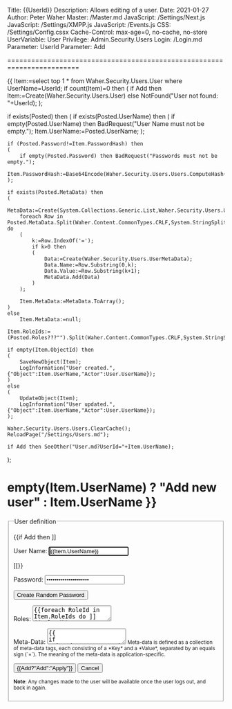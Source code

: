 ﻿Title: {{UserId}}
Description: Allows editing of a user.
Date: 2021-01-27
Author: Peter Waher
Master: /Master.md
JavaScript: /Settings/Next.js
JavaScript: /Settings/XMPP.js
JavaScript: /Events.js
CSS: /Settings/Config.cssx
Cache-Control: max-age=0, no-cache, no-store
UserVariable: User
Privilege: Admin.Security.Users
Login: /Login.md
Parameter: UserId
Parameter: Add

========================================================================

{{
Item:=select top 1 * from Waher.Security.Users.User where UserName=UserId;
if count(Item)=0 then 
(
	if Add then
		Item:=Create(Waher.Security.Users.User)
	else
		NotFound("User not found: "+UserId);
);

if exists(Posted) then
(
	if exists(Posted.UserName) then
	(
		if empty(Posted.UserName) then BadRequest("User Name must not be empty.");
		Item.UserName:=Posted.UserName;
	);

	if (Posted.Password!=Item.PasswordHash) then
	(
		if empty(Posted.Password) then BadRequest("Passwords must not be empty.");
		Item.PasswordHash:=Base64Encode(Waher.Security.Users.Users.ComputeHash(Item.UserName,Posted.Password));
	);

	if exists(Posted.MetaData) then
	(
		MetaData:=Create(System.Collections.Generic.List,Waher.Security.Users.UserMetaData);
		foreach Row in Posted.MetaData.Split(Waher.Content.CommonTypes.CRLF,System.StringSplitOptions.RemoveEmptyEntries) do
		(
			k:=Row.IndexOf('=');
			if k>0 then 
			(
				Data:=Create(Waher.Security.Users.UserMetaData);
				Data.Name:=Row.Substring(0,k);
				Data.Value:=Row.Substring(k+1);
				MetaData.Add(Data)
			)
		);

		Item.MetaData:=MetaData.ToArray();
	)
	else
		Item.MetaData:=null;

	Item.RoleIds:=(Posted.Roles???"").Split(Waher.Content.CommonTypes.CRLF,System.StringSplitOptions.RemoveEmptyEntries);
	
	if empty(Item.ObjectId) then
	(
		SaveNewObject(Item);
		LogInformation("User created.",{"Object":Item.UserName,"Actor":User.UserName});
	)
	else
	(
		UpdateObject(Item);
		LogInformation("User updated.",{"Object":Item.UserName,"Actor":User.UserName});
	);

	Waher.Security.Users.Users.ClearCache();
	ReloadPage("/Settings/Users.md");
	
	if Add then SeeOther("User.md?UserId="+Item.UserName);
);

empty(Item.UserName) ? "Add new user" : Item.UserName
}}
===================

<form action="User.md" method="post" enctype="multipart/form-data">
<fieldset>
<legend>User definition</legend>

{{if Add then ]]
<p>
<label for="UserName">User Name:</label>  
<input type="text" id="UserName" name="UserName" value="((Item.UserName))" autofocus required/>
</p>
[[}}

<p>
<label for="Password">Password:</label>  
<input type="password" id="Password" name="Password" value='{{Item.PasswordHash}}' required/>
</p>

<button type='button' onclick='RandomizePassword()'>Create Random Password</button>

<p>
<label for="Roles">Roles:</label>  
<textarea id="Roles" name="Roles">{{foreach RoleId in Item.RoleIds do ]]((RoleId))
[[}}</textarea>
</p>

<p>
<label for="MetaData">Meta-Data:</label>  
<textarea id="MetaData" name="MetaData">{{
if exists(Item.MetaData) then
(
	foreach Tag in Item.MetaData do
	(
		]]((Tag.Name))=((Tag.Value))
[[
	)
)}}</textarea>
<small>Meta-data is defined as a collection of meta-data tags, each consisting of a *Key* and a *Value*, separated by an equals sign (`=`).
The meaning of the meta-data is application-specific.</small>
</p>

<button type="submit" class="posButton">{{Add?"Add":"Apply"}}</button>
<button type="button" class="negButton" onclick="Reload('')">Cancel</button>

<small>**Note**: Any changes made to the user will be available once the user logs out, and back in again.</small>

</fieldset>
</form>
